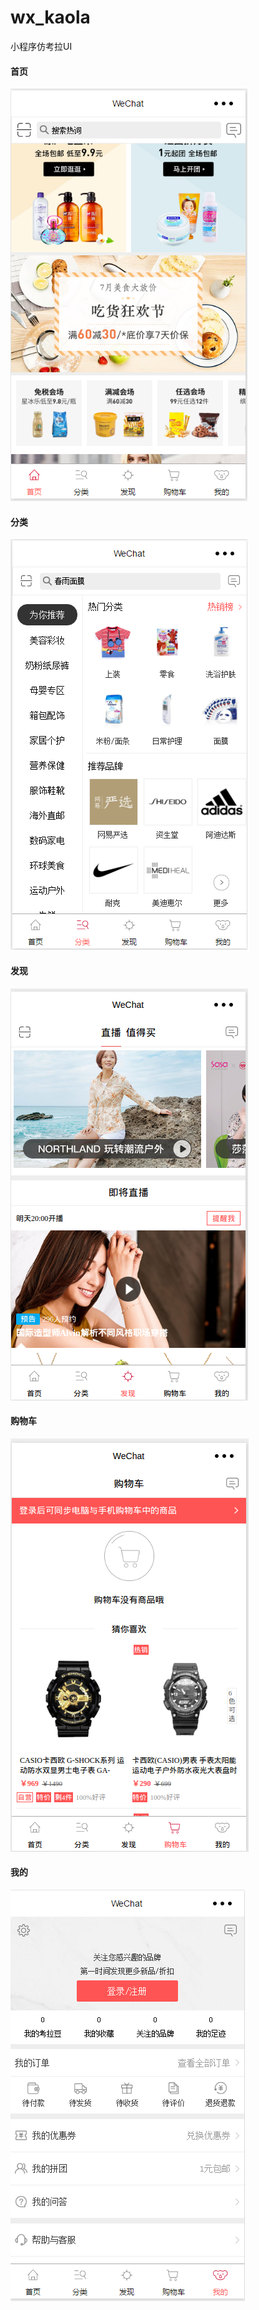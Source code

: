 # wx_kaola
小程序仿考拉UI

#### 首页
![](./screenshot/main.png) 

#### 分类
![](./screenshot/category.png)

#### 发现
![](./screenshot/discovery.png)


#### 购物车
![](./screenshot/cart.png)

#### 我的
![](./screenshot/personal.png)



